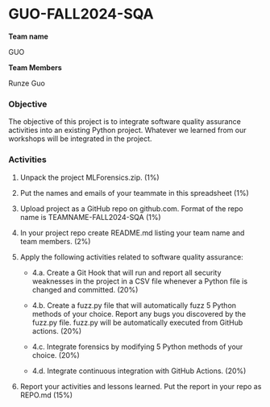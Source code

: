 # GUO-FALL2024-SQA

**Team name**

GUO

**Team Members**

Runze Guo


### Objective 

The objective of this project is to integrate software quality assurance activities into an existing Python project. Whatever we learned from our workshops will be integrated in the project. 

### Activities 

1. Unpack the project MLForensics.zip. (1%)

2. Put the names and emails of your teammate in this spreadsheet (1%)

3. Upload project as a GitHub repo on github.com. Format of the repo name is TEAMNAME-FALL2024-SQA (1%)

4. In your project repo create README.md listing your team name and team members. (2%)

5. Apply the following activities related to software quality assurance:

    - 4.a. Create a Git Hook that will run and report all security weaknesses in the project in a CSV file whenever a Python file is changed and committed. (20%)

    - 4.b. Create a fuzz.py file that will automatically fuzz 5 Python methods of your choice. Report any bugs you discovered by the fuzz.py file. fuzz.py will be automatically executed from GitHub actions. (20%)

    - 4.c. Integrate forensics by modifying 5 Python methods of your choice. (20%)

    - 4.d. Integrate continuous integration with GitHub Actions. (20%)

6. Report your activities and lessons learned. Put the report in your repo as REPO.md (15%)

